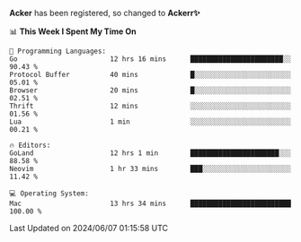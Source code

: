 **Acker** has been registered, so changed to **Ackerr✨**

<!--START_SECTION:waka-->
📊 **This Week I Spent My Time On** 

```text
💬 Programming Languages: 
Go                       12 hrs 16 mins      ███████████████████████░░   90.43 % 
Protocol Buffer          40 mins             █░░░░░░░░░░░░░░░░░░░░░░░░   05.01 % 
Browser                  20 mins             █░░░░░░░░░░░░░░░░░░░░░░░░   02.51 % 
Thrift                   12 mins             ░░░░░░░░░░░░░░░░░░░░░░░░░   01.56 % 
Lua                      1 min               ░░░░░░░░░░░░░░░░░░░░░░░░░   00.21 % 

🔥 Editors: 
GoLand                   12 hrs 1 min        ██████████████████████░░░   88.58 % 
Neovim                   1 hr 33 mins        ███░░░░░░░░░░░░░░░░░░░░░░   11.42 % 

💻 Operating System: 
Mac                      13 hrs 34 mins      █████████████████████████   100.00 % 
```


 Last Updated on 2024/06/07 01:15:58 UTC
<!--END_SECTION:waka-->

